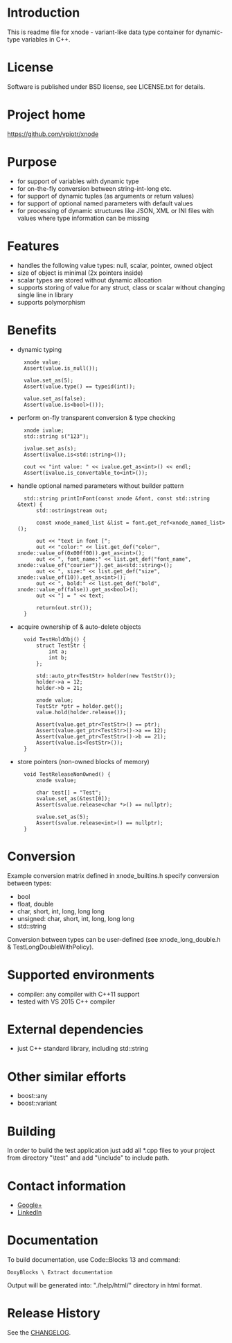 Introduction
================
This is readme file for xnode - variant-like data type container for dynamic-type variables in C++.

License
================
Software is published under BSD license, see LICENSE.txt for details.

Project home
================
https://github.com/vpiotr/xnode

Purpose
================
* for support of variables with dynamic type
* for on-the-fly conversion between string-int-long etc. 
* for support of dynamic tuples (as arguments or return values)
* for support of optional named parameters with default values
* for processing of dynamic structures like JSON, XML or INI files with values where type information can be missing

Features
================
* handles the following value types: null, scalar, pointer, owned object
* size of object is minimal (2x pointers inside)
* scalar types are stored without dynamic allocation
* supports storing of value for any struct, class or scalar without changing single line in library
* supports polymorphism

Benefits
================
* dynamic typing

		xnode value;
        Assert(value.is_null()); 
        
		value.set_as(5);
		Assert(value.type() == typeid(int));

		value.set_as(false);
		Assert(value.is<bool>()));

* perform on-fly transparent conversion & type checking

	    xnode ivalue;
	    std::string s("123");

		ivalue.set_as(s);
		Assert(ivalue.is<std::string>());

		cout << "int value: " << ivalue.get_as<int>() << endl;
        Assert(ivalue.is_convertable_to<int>());
	
* handle optional named parameters without builder pattern

		std::string printInFont(const xnode &font, const std::string &text) {
			std::ostringstream out;
	
			const xnode_named_list &list = font.get_ref<xnode_named_list>();
	
			out << "text in font [";
			out << "color:" << list.get_def("color", xnode::value_of(0x00ff00)).get_as<int>();
			out << ", font_name:" << list.get_def("font_name", xnode::value_of("courier")).get_as<std::string>();
			out << ", size:" << list.get_def("size", xnode::value_of(10)).get_as<int>();
			out << ", bold:" << list.get_def("bold", xnode::value_of(false)).get_as<bool>();
			out << "] = " << text;
	
			return(out.str());  
		}

* acquire ownership of & auto-delete objects

		void TestHoldObj() {
			struct TestStr {
				int a;
				int b;
			};
		
			std::auto_ptr<TestStr> holder(new TestStr());
			holder->a = 12;
			holder->b = 21;
		
			xnode value;
			TestStr *ptr = holder.get();
			value.hold(holder.release());
		
			Assert(value.get_ptr<TestStr>() == ptr);
			Assert(value.get_ptr<TestStr>()->a == 12);
			Assert(value.get_ptr<TestStr>()->b == 21);
			Assert(value.is<TestStr>());
		}

* store pointers (non-owned blocks of memory)

		void TestReleaseNonOwned() {
			xnode svalue;
		
			char test[] = "Test";
			svalue.set_as(&test[0]);
			Assert(svalue.release<char *>() == nullptr);
		
			svalue.set_as(5);
			Assert(svalue.release<int>() == nullptr);
		}


Conversion
======================
Example conversion matrix defined in xnode_builtins.h specify conversion between types:

* bool
* float, double
* char, short, int, long, long long
* unsigned: char, short, int, long, long long
* std::string

Conversion between types can be user-defined (see xnode_long_double.h & TestLongDoubleWithPolicy).
		
Supported environments
======================
* compiler: any compiler with C++11 support 
* tested with VS 2015 C++ compiler 

External dependencies
=====================
* just C++ standard library, including std::string
        
Other similar efforts
========================
* boost::any
* boost::variant

Building
====================
In order to build the test application just add all *.cpp files to your project 
from directory "\test" and add "\include" to include path.

Contact information
====================
* [Google+](https://plus.google.com/114326541605789029332/) 
* [LinkedIn](http://pl.linkedin.com/pub/piotr-likus/2/307/7b9/)

Documentation
====================
To build documentation, use Code::Blocks 13 and command:

    DoxyBlocks \ Extract documentation

Output will be generated into: "./help/html/" directory in html format.

Release History
====================
See the [CHANGELOG](doc/CHANGELOG).

    